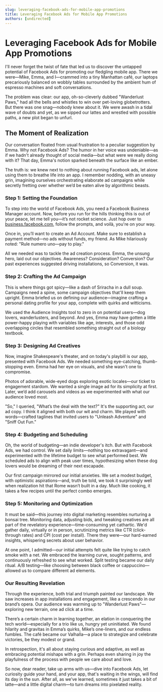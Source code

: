 ```yaml
---
slug: leveraging-facebook-ads-for-mobile-app-promotions
title: Leveraging Facebook Ads for Mobile App Promotions
authors: [undirected]
---
```



# Leveraging Facebook Ads for Mobile App Promotions

I'll never forget the twist of fate that led us to discover the untapped potential of Facebook Ads for promoting our fledgling mobile app. There we were—Mike, Emma, and I—crammed into a tiny Manhattan café, our laptops precariously balanced on wobbly tables surrounded by the ambient hum of espresso machines and soft conversations. 

The problem was clear: our app, oh-so-cleverly dubbed "Wanderlust Paws," had all the bells and whistles to win over pet-loving globetrotters. But there was one snag—nobody knew about it. We were awash in a tidal wave of doubts and yet, as we sipped our lattes and wrestled with possible paths, a new plot began to unfurl. 

## The Moment of Realization

Our conversation floated from usual frustration to a peculiar suggestion by Emma. Why not Facebook Ads? The humor in her voice was undeniable—as if we hadn't already thought of social media—but what were we really doing with it? That day, Emma's notion sparked beneath the surface like an ember. 

The truth is: we knew next to nothing about running Facebook ads, let alone using them to breathe life into an app. I remember nodding, with an uneasy grin, imagining ourselves orchestrating elaborate ad campaigns while secretly fretting over whether we’d be eaten alive by algorithmic beasts. 

### Step 1: Setting the Foundation

To step into the world of Facebook Ads, you need a Facebook Business Manager account. Now, before you run for the hills thinking this is out of your peace, let me tell you—it’s not rocket science. Just hop over to [business.facebook.com](https://business.facebook.com), follow the prompts, and voilà, you're on your way. 

Once in, you’ll want to create an Ad Account. Make sure to establish a payment method—no ads without funds, my friend. As Mike hilariously noted: "Rule numero uno—pay to play." 

All we needed was to tackle the ad creation process. Emma, the unsung hero, laid out our objectives. Awareness? Consideration? Conversion? Our past experiences suggested driving installations, so Conversion, it was.

### Step 2: Crafting the Ad Campaign

This is where things got spicy—like a dash of Sriracha in a dull soup. Campaigns need a spine, some campaign objectives that'll keep them upright. Emma briefed us on defining our audience—imagine crafting a personal dating profile for your app, complete with quirks and witticisms. 

We used the Audience Insights tool to zero in on potential users—dog lovers, wanderlusters, and beyond. And yes, Emma may have gotten a little power-happy playing with variables like age, interests, and those odd overlapping circles that resembled something straight out of a biology textbook. 

### Step 3: Designing Ad Creatives

Now, imagine Shakespeare's theater, and on today's playbill is our app, presented with Facebook Ads. We needed something eye-catching, thumb-stopping even. Emma had her eye on visuals, and she wasn't one to compromise. 

Photos of adorable, wide-eyed dogs exploring exotic locales—our ticket to engagement stardom. We wanted a single image ad for its simplicity at first. Later, we’d add carousels and videos as we experimented with what our audience loved most.

"So," I queried, "What’s the deal with the text?" It's the supporting act, our ad copy. I think it aligned with both our wit and charm. We played with words—crafted taglines that invited users to "Unleash Adventure" and "Sniff Out Fun." 

### Step 4: Budgeting and Scheduling

Oh, the world of budgeting—an indie developer's itch. But with Facebook Ads, we had control. We set daily limits—nothing too extravagant—and experimented with the lifetime budget to see what performed best. We scheduled ads to align with peak user times, hypothesizing when these dog lovers would be dreaming of their next escapade.

Our first campaign mirrored our initial anxieties. We set a modest budget, with optimistic aspirations—and, truth be told, we took it surprisingly well when realization hit that Rome wasn’t built in a day. Much like cooking, it takes a few recipes until the perfect combo emerges. 

### Step 5: Monitoring and Optimization

It must be said—this journey into digital marketing resembles nurturing a bonsai tree. Monitoring data, adjusting bids, and tweaking creatives are all part of the revelatory experience—time-consuming yet cathartic. We'd gather daily, virtually or in person, scrutinizing metrics like CTR (click-through rates) and CPI (cost per install). There they were—our hard-earned insights, whispering secrets about user behavior.

At one point, I admitted—our initial attempts felt quite like trying to catch smoke with a net. We embraced the learning curve, sought patterns, and continuously refreshed to see what worked. Split testing became our daily ritual. A/B testing—like choosing between black coffee or cappuccino—allowed us to compare different ad elements.

### Our Resulting Revelation

Through the experience, both trial and triumph painted our landscape. We saw increases in app installations and engagement, like a crescendo in our brand’s opera. Our audience was warming up to "Wanderlust Paws"—exploring new terrain, one ad click at a time.

There’s a certain charm in learning together, an elation in conquering the tech world—especially for a trio like us, hungry yet uninitiated. We found hilarity and gravitas in Emma’s quirks, Mike’s one-liners, and our endless fumbles. The café became our Valhalla—a place to strategize and celebrate victories, be they modest or grand.

In retrospection, it's all about staying curious and adaptive, as well as embracing potential mishaps with a grin. Perhaps even sharing in joy the playfulness of the process with people we care about and love. 

So now, dear reader, take up arms with us—dive into Facebook Ads, let curiosity guide your hand, and your app, that's waiting in the wings, will find its day in the sun. After all, as we’ve learned, sometimes it just takes a bit of latte—and a little digital charm—to turn dreams into pixelated reality.